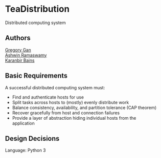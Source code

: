 TeaDistribution
===============

Distributed computing system


Authors
-------

[Gregory Gan](https://github.com/gtgan)  
[Ashwin Ramaswamy](https://github.com/arcpu-net786)  
[Karanbir Bains](https://github.com/ksbains)  


Basic Requirements
------------------

A successful distributed computing system must:

- Find and authenticate hosts for use
- Split tasks across hosts to (mostly) evenly distribute work
- Balance consistency, availability, and partition tolerance (CAP theorem)
- Recover gracefully from host and connection failures
- Provide a layer of abstraction hiding individual hosts from the application


Design Decisions
----------------

Language: Python 3

